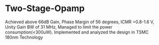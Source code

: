 # Two-Stage-Opamp
Achieved above 66dB Gain, Phase Margin of 56 degrees, ICMR =0.8-1.6 V, Unity Gain BW of 31 MHz, Managed to limit the power consumption(<300uW). Implemented and analyzed the design in TSMC 180nm Technology
